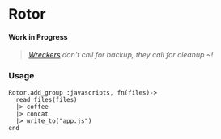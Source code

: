 # Rotor

#### Work in Progress

> *[Wreckers][1] don't call for backup, they call for cleanup ~!*

[1]: http://en.wikipedia.org/wiki/Wreckers_(Transformers)

### Usage


```
Rotor.add_group :javascripts, fn(files)->
  read_files(files)
  |> coffee
  |> concat
  |> write_to("app.js")
end
```

